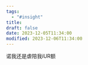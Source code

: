 ```yaml
---
tags:
  - "#insight"
title: 
draft: false
date: 2023-12-05T11:34:00
modified: 2023-12-06T11:34:00
---
```

诺我还是虐陪我iUR额